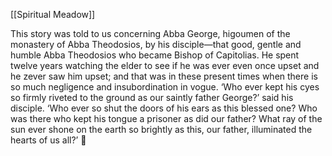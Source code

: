 [[Spiritual Meadow]]
 
This story was told to us concerning Abba George, higoumen of the monastery of Abba Theodosios, by his disciple—that good, gentle and humble Abba Theodosios who became Bishop of Capitolias. He spent twelve years watching the elder to see if he was ever even once upset and he zever saw him upset; and that was in these present times when there is so much negligence and insubordination in vogue. ‘Who ever kept his cyes so firmly riveted to the ground as our saintly father George?’ said his disciple. ‘Who ever so shut the doors of his ears as this blessed one? Who was there who kept his tongue a prisoner as did our father? What ray of the sun ever shone on the earth so brightly as this, our father, illuminated the hearts of us all?’  
